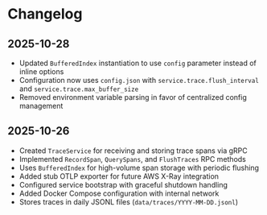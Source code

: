 # Changelog

## 2025-10-28

- Updated `BufferedIndex` instantiation to use `config` parameter instead of
  inline options
- Configuration now uses `config.json` with `service.trace.flush_interval` and
  `service.trace.max_buffer_size`
- Removed environment variable parsing in favor of centralized config management

## 2025-10-26

- Created `TraceService` for receiving and storing trace spans via gRPC
- Implemented `RecordSpan`, `QuerySpans`, and `FlushTraces` RPC methods
- Uses `BufferedIndex` for high-volume span storage with periodic flushing
- Added stub OTLP exporter for future AWS X-Ray integration
- Configured service bootstrap with graceful shutdown handling
- Added Docker Compose configuration with internal network
- Stores traces in daily JSONL files (`data/traces/YYYY-MM-DD.jsonl`)
